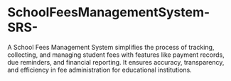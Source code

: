# SchoolFeesManagementSystem-SRS-
A School Fees Management System simplifies the process of tracking, collecting, and managing student fees with features like payment records, due reminders, and financial reporting. It ensures accuracy, transparency, and efficiency in fee administration for educational institutions.
